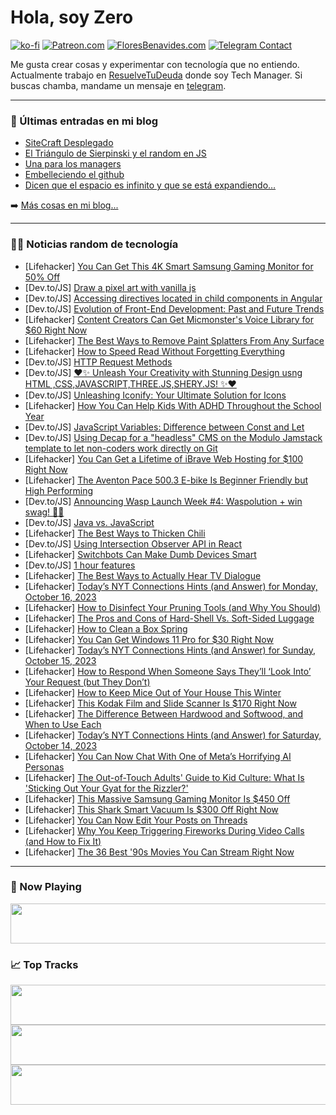 # Hola, soy Zero

[![ko-fi](https://ko-fi.com/img/githubbutton_sm.svg)](https://ko-fi.com/J3J4N0LUK)
[![Patreon.com](https://img.shields.io/endpoint.svg?url=https%3A%2F%2Fshieldsio-patreon.vercel.app%2Fapi%3Fusername%3Dzerodragon%26type%3Dpatrons&style=for-the-badge)](https://patreon.com/zerodragon)
[![FloresBenavides.com](https://img.shields.io/website?down_message=oops&label=MiBlog&style=for-the-badge&up_message=online&url=https%3A%2F%2Ffloresbenavides.com)](https://floresbenavides.com)
[![Telegram Contact](https://img.shields.io/badge/escr%C3%ADbeme-ZeroDragon-%2326A5E4?style=for-the-badge&logo=telegram)](https://t.me/zerodragon)

Me gusta crear cosas y experimentar con tecnología que no entiendo.
Actualmente trabajo en [ResuelveTuDeuda](http://github.com/resuelve) donde soy Tech Manager.
Si buscas chamba, mandame un mensaje en [telegram](https://t.me/zerodragon).

---

### 📕 Últimas entradas en mi blog
<!-- BLOG-POST-LIST:START -->
- [SiteCraft Desplegado](https://floresbenavides.com/sitecraft-desplegado/)
- [El Triángulo de Sierpinski y el random en JS](https://floresbenavides.com/el-triangulo-de-sierpinski-y-el-random-en-js/)
- [Una para los managers](https://floresbenavides.com/una-para-los-managers/)
- [Embelleciendo el github](https://floresbenavides.com/embelleciendo-el-github/)
- [Dicen que el espacio es infinito y que se está expandiendo…](https://floresbenavides.com/dicen-que-el-espacio-es-infinito-y-que-se-esta-expandiendo/)
<!-- BLOG-POST-LIST:END -->

➡️ [Más cosas en mi blog...](https://floresbenavides.com)

---

### 👨‍💻 Noticias random de tecnología
<!-- TECH-POSTS:START -->
- [Lifehacker] [You Can Get This 4K Smart Samsung Gaming Monitor for 50% Off](https://lifehacker.com/you-can-get-this-4k-smart-samsung-gaming-monitor-for-50-1850929682)
- [Dev.to/JS] [Draw a pixel art with vanilla js](https://dev.to/hoanganhlam/draw-a-pixel-art-with-vanilla-js-jj4)
- [Dev.to/JS] [Accessing directives located in child components in Angular](https://dev.to/dmitryefimenko/accessing-directives-located-in-child-components-in-angular-1fl8)
- [Dev.to/JS] [Evolution of Front-End Development: Past and Future Trends](https://dev.to/c0mmand3rj/evolution-of-front-end-development-past-and-future-trends-4n8i)
- [Lifehacker] [Content Creators Can Get Micmonster&#39;s Voice Library for $60 Right Now](https://lifehacker.com/content-creators-can-get-micmonsters-voice-library-for-1850899854)
- [Lifehacker] [The Best Ways to Remove Paint Splatters From Any Surface](https://lifehacker.com/best-ways-remove-paint-from-any-surface-1850928455)
- [Lifehacker] [How to Speed Read Without Forgetting Everything](https://lifehacker.com/how-to-speed-read-without-forgetting-everything-1850928985)
- [Dev.to/JS] [HTTP Request Methods](https://dev.to/skeesen8/http-request-methods-2pjn)
- [Dev.to/JS] [❤✨ Unleash Your Creativity with Stunning Design usng HTML ,CSS,JAVASCRIPT,THREE.JS,SHERY.JS! ✨❤](https://dev.to/princenitrr24/unleash-your-creativity-with-stunning-design-usng-html-cssjavasciptthreejssheryjs-15kf)
- [Dev.to/JS] [Unleashing Iconify: Your Ultimate Solution for Icons](https://dev.to/furqanramzan/unleashing-iconify-your-ultimate-solution-for-icons-3dlc)
- [Lifehacker] [How You Can Help Kids With ADHD Throughout the School Year](https://lifehacker.com/how-you-can-help-kids-with-adhd-throughout-the-school-y-1850928950)
- [Dev.to/JS] [JavaScript Variables: Difference between Const and Let](https://dev.to/queenice90/javascript-variables-difference-between-const-and-let-16d2)
- [Dev.to/JS] [Using Decap for a &quot;headless&quot; CMS on the Modulo Jamstack template to let non-coders work directly on Git](https://dev.to/michaelpb/using-decap-for-a-headless-cms-on-modulo-jamstack-template-to-let-non-coders-work-directly-on-git-23p4)
- [Lifehacker] [You Can Get a Lifetime of iBrave Web Hosting for $100 Right Now](https://lifehacker.com/you-can-get-a-lifetime-of-ibrave-web-hosting-for-100-r-1850899833)
- [Lifehacker] [The Aventon Pace 500.3 E-bike Is Beginner Friendly but High Performing](https://lifehacker.com/the-aventon-pace-500-3-e-bike-is-beginner-friendly-but-1850928918)
- [Dev.to/JS] [Announcing Wasp Launch Week #4: Waspolution + win swag! 👕🐝](https://dev.to/wasp/announcing-wasp-launch-week-4-waspolution-win-swag-4i85)
- [Dev.to/JS] [Java vs. JavaScript](https://dev.to/snelson723/java-vs-javascript-41c8)
- [Lifehacker] [The Best Ways to Thicken Chili](https://lifehacker.com/the-best-ways-to-thicken-chili-1850922435)
- [Dev.to/JS] [Using Intersection Observer API in React](https://dev.to/chirag__dev/using-intersection-observer-api-in-react-2hhl)
- [Lifehacker] [Switchbots Can Make Dumb Devices Smart](https://lifehacker.com/switchbots-can-make-dumb-devices-smart-1850924093)
- [Dev.to/JS] [1 hour features](https://dev.to/alertpix/1-hour-features-1la7)
- [Lifehacker] [The Best Ways to Actually Hear TV Dialogue](https://lifehacker.com/the-best-ways-to-actually-hear-tv-dialogue-1850921387)
- [Lifehacker] [Today’s NYT Connections Hints &lpar;and Answer&rpar; for Monday, October 16, 2023](https://lifehacker.com/nyt-connections-answer-today-october-16-2023-1850924829)
- [Lifehacker] [How to Disinfect Your Pruning Tools &lpar;and Why You Should&rpar;](https://lifehacker.com/how-to-disinfect-your-pruning-tools-and-why-you-should-1850921527)
- [Lifehacker] [The Pros and Cons of Hard-Shell Vs. Soft-Sided Luggage](https://lifehacker.com/the-pros-and-cons-of-hard-shell-vs-soft-sided-luggage-1850921535)
- [Lifehacker] [How to Clean a Box Spring](https://lifehacker.com/how-to-clean-a-box-spring-1850921545)
- [Lifehacker] [You Can Get Windows 11 Pro for $30 Right Now](https://lifehacker.com/you-can-get-windows-11-pro-for-30-right-now-1850899787)
- [Lifehacker] [Today’s NYT Connections Hints &lpar;and Answer&rpar; for Sunday, October 15, 2023](https://lifehacker.com/nyt-connections-answer-today-october-15-2023-1850924736)
- [Lifehacker] [How to Respond When Someone Says They’ll ‘Look Into’ Your Request &lpar;but They Don’t&rpar;](https://lifehacker.com/how-to-respond-when-someone-says-they-ll-look-into-yo-1850921606)
- [Lifehacker] [How to Keep Mice Out of Your House This Winter](https://lifehacker.com/how-to-keep-mice-out-of-your-house-this-winter-1850921825)
- [Lifehacker] [This Kodak Film and Slide Scanner Is $170 Right Now](https://lifehacker.com/this-kodak-film-and-slide-scanner-is-170-right-now-1850892504)
- [Lifehacker] [The Difference Between Hardwood and Softwood, and When to Use Each](https://lifehacker.com/the-difference-between-hardwood-and-softwood-and-when-1850921855)
- [Lifehacker] [Today’s NYT Connections Hints &lpar;and Answer&rpar; for Saturday, October 14, 2023](https://lifehacker.com/nyt-connections-answer-today-october-14-2023-1850921647)
- [Lifehacker] [You Can Now Chat With One of Meta’s Horrifying AI Personas](https://lifehacker.com/you-can-now-chat-with-one-of-meta-s-horrifying-ai-perso-1850925959)
- [Lifehacker] [The Out-of-Touch Adults&#39; Guide to Kid Culture: What Is &#39;Sticking Out Your Gyat for the Rizzler?&#39;](https://lifehacker.com/what-is-sticking-out-your-gyat-for-the-rizzler-1850926437)
- [Lifehacker] [This Massive Samsung Gaming Monitor Is $450 Off](https://lifehacker.com/this-massive-samsung-gaming-monitor-is-450-off-1850925954)
- [Lifehacker] [This Shark Smart Vacuum Is $300 Off Right Now](https://lifehacker.com/this-shark-smart-vacuum-is-300-off-right-now-1850925484)
- [Lifehacker] [You Can Now Edit Your Posts on Threads](https://lifehacker.com/you-can-now-edit-your-posts-on-threads-1850924676)
- [Lifehacker] [Why You Keep Triggering Fireworks During Video Calls &lpar;and How to Fix It&rpar;](https://lifehacker.com/why-you-keep-triggering-fireworks-during-video-calls-a-1850924117)
- [Lifehacker] [The 36 Best &#39;90s Movies You Can Stream Right Now](https://lifehacker.com/the-best-90s-movies-you-can-stream-right-now-1850921813)<!-- TECH-POSTS:END -->

---

### 🎵 Now Playing
<a href="https://spotify-now-playing-dun.vercel.app/now-playing?open"><img src="https://spotify-now-playing-dun.vercel.app/now-playing" width="540" height="64"></a>

### 📈 Top Tracks
<a href="https://spotify-now-playing-dun.vercel.app/top-tracks?i=1&open"><img src="https://spotify-now-playing-dun.vercel.app/top-tracks?i=1" width="540" height="64"></a>
<a href="https://spotify-now-playing-dun.vercel.app/top-tracks?i=2&open"><img src="https://spotify-now-playing-dun.vercel.app/top-tracks?i=2" width="540" height="64"></a>
<a href="https://spotify-now-playing-dun.vercel.app/top-tracks?i=3&open"><img src="https://spotify-now-playing-dun.vercel.app/top-tracks?i=3" width="540" height="64"></a>
